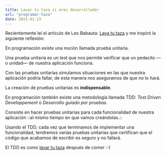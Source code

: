 ```yaml
---
title: Lavar tu taza si eres desarrollador
url: "programar-taza"
date: 2021-01-23
---
```


Recientemente leí el artículo de Leo Babauta: [Lava tu taza](/lava-tu-taza) y me inspiró la siguiente reflexión:

En programación existe una noción llamada prueba unitaria. 

Una prueba unitaria es un test que nos permite verificar que un pedacito —o unidad— de nuestra aplicación funciona.

Con las pruebas unitarias simulamos situaciones en las que nuestra aplicación podría fallar, de esta manera nos aseguramos de que no lo hará.

La creación de pruebas unitarias es **indispensable**.

En programación también existe una metodología llamada TDD: *Test Driven Developpement* o *Desarrollo guiado por pruebas*.

Consiste en hacer pruebas unitarias para cada funcionalidad de nuestra aplicación ::al mismo tiempo en que vamos creándolas.::

Usando el TDD, cada vez que terminamos de implementar una funcionalidad, tendremos varias pruebas unitarias que certifican que el código que acabamos de escribir es seguro y no fallará.

El TDD es como [lavar tu taza](lava-tu-taza) después de comer :-)